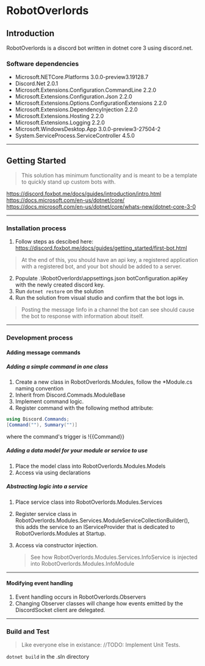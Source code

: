 # RobotOverlords

## Introduction 

RobotOverlords is a discord bot written in dotnet core 3 using discord.net.

### Software dependencies

- Microsoft.NETCore.Platforms 3.0.0-preview3.19128.7
- Discord.Net 2.0.1
- Microsoft.Extensions.Configuration.CommandLine 2.2.0
- Microsoft.Extensions.Configuration.Json 2.2.0
- Microsoft.Extensions.Options.ConfigurationExtensions 2.2.0
- Microsoft.Extensions.DependencyInjection 2.2.0
- Microsoft.Extensions.Hosting 2.2.0
- Microsoft.Extensions.Logging 2.2.0
- Microsoft.WindowsDesktop.App 3.0.0-preview3-27504-2
- System.ServiceProcess.ServiceController 4.5.0

-----

## Getting Started

> This solution has minimum functionality and is meant to be a template to quickly stand up custom bots with.

https://discord.foxbot.me/docs/guides/introduction/intro.html
https://docs.microsoft.com/en-us/dotnet/core/
https://docs.microsoft.com/en-us/dotnet/core/whats-new/dotnet-core-3-0

-----

### Installation process

1. Follow steps as descibed here: 
   https://discord.foxbot.me/docs/guides/getting_started/first-bot.html
   
> At the end of this, you should have an api key, a registered application with a registered bot, and your bot should be added to a server.

2. Populate .\RobotOverlords\appsettings.json botConfiguration.apiKey with the newly created discord key.
3. Run ```dotnet restore``` on the solution
4. Run the solution from visual studio and confirm that the bot logs in. 
   
> Posting the message !info in a channel the bot can see should cause the bot to response with information about itself.

-----

### Development process

#### Adding message commands

##### Adding a simple command in one class

1. Create a new class in RobotOverlords.Modules, follow the \*Module.cs naming convention
2. Inherit from Discord.Commads.ModuleBase
3. Implement command logic.
4. Register command with the following method attribute:
```csharp
using Discord.Commands;
[Command(""), Summary("")]
```
where the command's trigger is !{{Command}}

##### Adding a data model for your module or service to use

1. Place the model class into RobotOverlords.Modules.Models
2. Access via using declarations

##### Abstracting logic into a service

1. Place service class into RobotOverlords.Modules.Services
2. Register service class in RobotOverlords.Modules.Services.ModuleServiceCollectionBuilder(), this adds the service to an IServiceProvider that is dedicated to RobotOverlords.Modules at Startup.
3. Access via constructor injection.
   
   > See how RobotOverlords.Modules.Services.InfoService is injected into RobotOverlords.Modules.InfoModule

-----

#### Modifying event handling

1. Event handling occurs in RobotOverlords.Observers
2. Changing Observer classes will change how events emitted by the DiscordSocket client are delegated.

-----

### Build and Test

> Like everyone else in existance: //TODO: Implement Unit Tests. 

```dotnet build``` in the .sln directory


